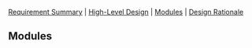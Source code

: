 [Requirement Summary](index.md) | [High-Level Design](high_level_design.md) | [Modules](modules.md) |
[Design Rationale](design_rationale.md)

## Modules